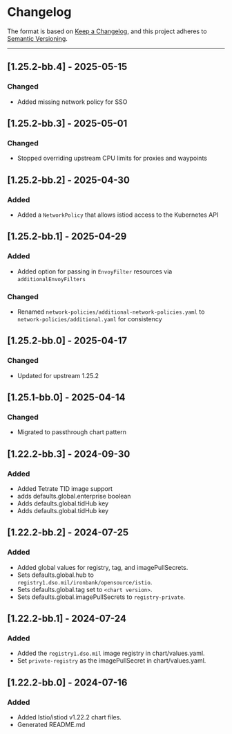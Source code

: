 # Changelog

The format is based on [Keep a Changelog](https://keepachangelog.com/en/1.0.0/), and this project adheres to [Semantic Versioning](https://semver.org/spec/v2.0.0.html).

---
## [1.25.2-bb.4] - 2025-05-15

### Changed

- Added missing network policy for SSO

## [1.25.2-bb.3] - 2025-05-01

### Changed

- Stopped overriding upstream CPU limits for proxies and waypoints

## [1.25.2-bb.2] - 2025-04-30

### Added

- Added a `NetworkPolicy` that allows istiod access to the Kubernetes API

## [1.25.2-bb.1] - 2025-04-29

### Added

- Added option for passing in `EnvoyFilter` resources via `additionalEnvoyFilters`

### Changed

- Renamed `network-policies/additional-network-policies.yaml` to `network-policies/additional.yaml` for consistency

## [1.25.2-bb.0] - 2025-04-17

### Changed

- Updated for upstream 1.25.2

## [1.25.1-bb.0] - 2025-04-14

### Changed

- Migrated to passthrough chart pattern

## [1.22.2-bb.3] - 2024-09-30

### Added

- Added Tetrate TID image support
- adds defaults.global.enterprise boolean
- Adds defaults.global.tidHub key
- Adds defaults.global.tidHub key

## [1.22.2-bb.2] - 2024-07-25

### Added

- Added global values for registry, tag, and imagePullSecrets.
- Sets defaults.global.hub to `registry1.dso.mil/ironbank/opensource/istio`.
- Sets defaults.global.tag set to `<chart version>`.
- Sets defaults.global.imagePullSecrets to `registry-private`.

## [1.22.2-bb.1] - 2024-07-24

### Added

- Added the `registry1.dso.mil` image registry in chart/values.yaml.
- Set `private-registry` as the imagePullSecret in chart/values.yaml.

## [1.22.2-bb.0] - 2024-07-16

### Added

- Added Istio/istiod v1.22.2 chart files.
- Generated README.md
